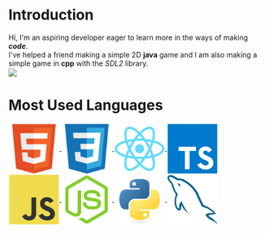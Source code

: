 <h1>Introduction</h1>
Hi, I'm an aspiring developer eager to learn more in the ways of making <b><i>code</b></i>.<br>
I've helped a friend making a simple 2D <b>java</b> game and I am also making a simple game in <b>cpp</b> with the <i>SDL2</i> library.<br>
<a href="https://github.com/anuraghazra/github-readme-stats">
  <img height=200 align="center" src="https://github-readme-stats.vercel.app/api?username=BrRange&theme=github_dark" />
</a>

<h1>Most Used Languages</h1>

<a href="https://github.com/anuraghazra/github-readme-stats">
  <img height=100 align="center" src="https://raw.githubusercontent.com/devicons/devicon/1119b9f84c0290e0f0b38982099a2bd027a48bf1/icons/html5/html5-original.svg" />
</a>
<a href="https://github.com/anuraghazra/github-readme-stats">
  <img height=100 align="center" src="https://raw.githubusercontent.com/devicons/devicon/1119b9f84c0290e0f0b38982099a2bd027a48bf1/icons/css3/css3-original.svg" />
</a>
<a href="https://github.com/anuraghazra/github-readme-stats">
  <img height=100 align="center" src="https://raw.githubusercontent.com/devicons/devicon/1119b9f84c0290e0f0b38982099a2bd027a48bf1/icons/react/react-original.svg" />
</a>
<a href="https://github.com/anuraghazra/github-readme-stats">
  <img height=100 align="center" src="https://raw.githubusercontent.com/devicons/devicon/1119b9f84c0290e0f0b38982099a2bd027a48bf1/icons/typescript/typescript-original.svg" />
</a>
<a href="https://github.com/anuraghazra/github-readme-stats">
  <img height=100 align="center" src="https://raw.githubusercontent.com/devicons/devicon/1119b9f84c0290e0f0b38982099a2bd027a48bf1/icons/javascript/javascript-original.svg" />
</a>
<a href="https://github.com/anuraghazra/github-readme-stats">
  <img height=100 align="center" src="https://raw.githubusercontent.com/devicons/devicon/1119b9f84c0290e0f0b38982099a2bd027a48bf1/icons/nodejs/nodejs-original.svg" />
</a>
<a href="https://github.com/anuraghazra/github-readme-stats">
  <img height=100 align="center" src="https://raw.githubusercontent.com/devicons/devicon/1119b9f84c0290e0f0b38982099a2bd027a48bf1/icons/python/python-original.svg" />
</a>
<a href="https://github.com/anuraghazra/github-readme-stats">
  <img height=100 align="center" src="https://raw.githubusercontent.com/devicons/devicon/1119b9f84c0290e0f0b38982099a2bd027a48bf1/icons/mysql/mysql-original.svg" />
</a>
